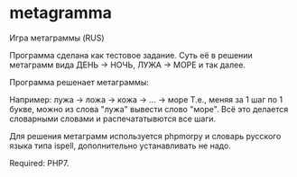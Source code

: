 # metagramma
Игра метаграммы (RUS)

Программа сделана как тестовое задание. Суть её в решении метаграмм вида ДЕНЬ -> НОЧЬ, ЛУЖА -> МОРЕ и так далее. 

Программа решенает метаграммы:

Например:
лужа -> ложа -> кожа -> ... -> море
Т.е., меняя за 1 шаг по 1 букве, можно из слова "лужа" вывести слово "море". Всё это делается словарными словами и распечататывются все шаги.

Для решения метаграмм используется phpmorpy и словарь русского языка типа ispell, дополнительно устанавливать не надо. 

Required: PHP7.

